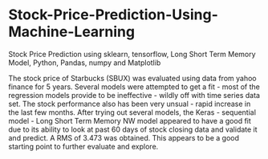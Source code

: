 # Stock-Price-Prediction-Using-Machine-Learning
Stock Price Prediction using sklearn, tensorflow, Long Short Term Memory Model, Python, Pandas, numpy and Matplotlib

The stock price of Starbucks (SBUX) was evaluated using data from yahoo finance for 5 years. Several models were attempted to get a fit - most of the regression models provide to be ineffective - wildly off with time series data set. The stock performance also has been very unsual - rapid increase in the last few months. After trying out several models, the Keras - sequential model - Long Short Term Memory NW model appeared to have a good fit due to its ability to look at past 60 days of stock closing data and validate it and predict. A RMS of 3.473 was obtained.
This appears to be a good starting point to further evaluate and explore.

